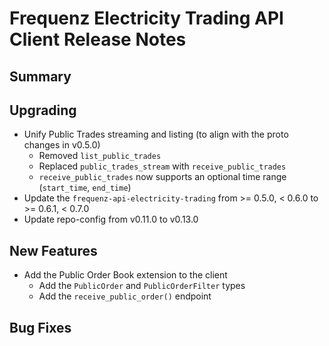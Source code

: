 # Frequenz Electricity Trading API Client Release Notes

## Summary

<!-- Here goes a general summary of what this release is about -->

## Upgrading

* Unify Public Trades streaming and listing (to align with the proto changes in v0.5.0)
    * Removed `list_public_trades`
    * Replaced `public_trades_stream` with `receive_public_trades`
    * `receive_public_trades` now supports an optional time range (`start_time`, `end_time`)
* Update the `frequenz-api-electricity-trading` from >= 0.5.0, < 0.6.0 to >= 0.6.1, < 0.7.0
* Update repo-config from v0.11.0 to v0.13.0

## New Features

* Add the Public Order Book extension to the client
    * Add the `PublicOrder` and `PublicOrderFilter` types
    * Add the `receive_public_order()` endpoint

## Bug Fixes

<!-- Here goes notable bug fixes that are worth a special mention or explanation -->
